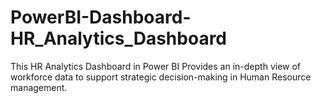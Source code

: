 # PowerBI-Dashboard-HR_Analytics_Dashboard
This HR Analytics Dashboard in Power BI Provides an in-depth view of workforce data to support strategic decision-making in Human Resource management.

